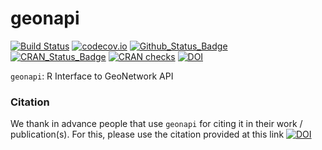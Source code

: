 **geonapi**
===========

[![Build Status](https://travis-ci.org/eblondel/geonapi.svg?branch=master)](https://travis-ci.org/eblondel/geonapi)
[![codecov.io](http://codecov.io/github/eblondel/geonapi/coverage.svg?branch=master)](http://codecov.io/github/eblondel/geonapi?branch=master)
[![Github_Status_Badge](https://img.shields.io/badge/Github-0.4-blue.svg)](https://github.com/eblondel/geonapi)
[![CRAN_Status_Badge](http://www.r-pkg.org/badges/version/geonapi)](https://cran.r-project.org/package=geonapi)
[![CRAN checks](https://cranchecks.info/badges/worst/geonapi)](https://cran.r-project.org/web/checks/check_results_geonapi.html)
[![DOI](https://zenodo.org/badge/DOI/10.5281/zenodo.1345012.svg)](https://doi.org/10.5281/zenodo.1345012)

``geonapi``: R Interface to GeoNetwork API

### Citation

We thank in advance people that use ``geonapi`` for citing it in their work / publication(s). For this, please use the citation provided at this link [![DOI](https://zenodo.org/badge/DOI/10.5281/zenodo.1345012.svg)](https://doi.org/10.5281/zenodo.1345012)
